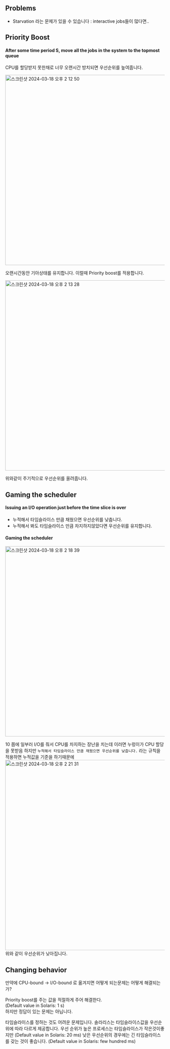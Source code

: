 ## Problems

- Starvation 라는 문제가 있을 수 있습니다 : interactive jobs들이 많다면..

## Priority Boost
#### After some time period S, move all the jobs in the system to the topmost queue
CPU를 할당받지 못한채로 너무 오랜시간 방치되면 우선순위를 높여줍니다.

<img width="601" alt="스크린샷 2024-03-18 오후 2 12 50" src="https://github.com/Mouon/OS/assets/137624597/8280a4e9-32ad-49b8-8134-afee6260e2dd">

오랜시간동안 기아상태를 유지합니다. 이럴때 Priority boost를 적용합니다.

<img width="601" alt="스크린샷 2024-03-18 오후 2 13 28" src="https://github.com/Mouon/OS/assets/137624597/1cc6573e-fc58-4489-a622-0ee4bfa93ce0">

위와같이 주기적으로 우선순위를 올려줍니다.

## Gaming the scheduler
#### Issuing an I/O operation just before the time slice is over
- 누적해서 타임슬라이스 만큼 채웠으면 우선순위를 낮춥니다.
- 누적해서 봐도 타임슬라이스 만큼 차지하지않았다면 우선순위를 유지합니다.

#### Gaming the scheduler
<img width="601" alt="스크린샷 2024-03-18 오후 2 18 39" src="https://github.com/Mouon/OS/assets/137624597/04dc1359-c975-410c-8ce5-2d66f6e6bac6">

10 쯤에 일부러 I/O를 줘서 CPU를 차지하는 장난을 치는데 이러면 누렁이가 CPU 할당을 못받음
하지만 `누적해서 타임슬라이스 만큼 채웠으면 우선순위를 낮춥니다.` 라는 규칙을 적용하면 누적값을 기준을 하기때문에
<img width="601" alt="스크린샷 2024-03-18 오후 2 21 31" src="https://github.com/Mouon/OS/assets/137624597/4cde6ed7-fa6c-4207-beb6-95269f2aa79d">
위와 같이 우선순위가 낮아집니다.

## Changing behavior
만약에 CPU-bound -> I/O-bound 로 옮겨지면 어떻게 되는문제는 어떻게 해결되는가?

Priority boost를 주는 값을 적절하게 주어 해결한다.  
(Default value in Solaris: 1 s)  
하지만 정답이 있는 문제는 아닙니다.


타임슬라이스를 정하는 것도 어려운 문제입니다.
솔라리스는 타임슬라이스값을 우선순위에 따라 다르게 제공합니다.
우선 순위가 높은 프로세스는 타임슬라이스가 작은것이좋지만 (Default value in Solaris: 20 ms)
낮은 우선순위의 경우에는 긴 타임슬라이스를 갖는 것이 좋습니다. (Default value in Solaris: few hundred ms)




